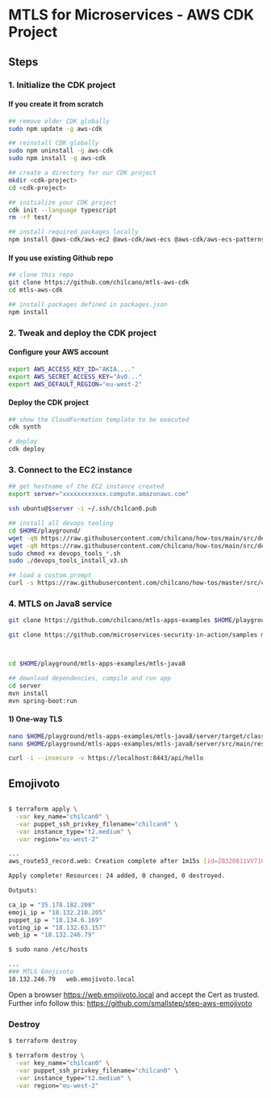# MTLS for Microservices - AWS CDK Project

## Steps

### 1. Initialize the CDK project

#### If you create it from scratch
```sh
## remove older CDK globally
sudo npm update -g aws-cdk

## reinstall CDK globally
sudo npm uninstall -g aws-cdk
sudo npm install -g aws-cdk

## create a directory for our CDK project
mkdir <cdk-project>
cd <cdk-project>

## initialize your CDK project
cdk init --language typescript
rm -rf test/

## install required packages locally
npm install @aws-cdk/aws-ec2 @aws-cdk/aws-ecs @aws-cdk/aws-ecs-patterns
``` 

#### If you use existing Github repo
```sh
## clone this repo
git clone https://github.com/chilcano/mtls-aws-cdk
cd mtls-aws-cdk

## install packages defined in packages.json
npm install 
``` 

### 2. Tweak and deploy the CDK project

#### Configure your AWS account
```sh
export AWS_ACCESS_KEY_ID="AKIA...."
export AWS_SECRET_ACCESS_KEY="AvO..."
export AWS_DEFAULT_REGION="eu-west-2"
``` 

#### Deploy the CDK project
```sh
## show the CloudFormation template to be executed
cdk synth

# deploy 
cdk deploy

``` 

### 3. Connect to the EC2 instance 

```sh
## get hostname of the EC2 instance created
export server="xxxxxxxxxxxx.compute.amazonaws.com"

ssh ubuntu@$server -i ~/.ssh/chilcan0.pub

## install all devops tooling
cd $HOME/playground/
wget -qN https://raw.githubusercontent.com/chilcano/how-tos/main/src/devops_tools_install_v3.sh
wget -qN https://raw.githubusercontent.com/chilcano/how-tos/main/src/devops_tools_remove_v3.sh
sudo chmod +x devops_tools_*.sh
sudo ./devops_tools_install_v3.sh

## load a custom prompt
curl -s https://raw.githubusercontent.com/chilcano/how-tos/master/src/custom_prompt_with_powerline_go.sh | bash
``` 

### 4. MTLS on Java8 service


```sh
git clone https://github.com/chilcano/mtls-apps-examples $HOME/playground/mtls-apps-examples/

git clone https://github.com/microservices-security-in-action/samples mss-book/



cd $HOME/playground/mtls-apps-examples/mtls-java8

## download dependencies, compile and run app
cd server
mvn install
mvn spring-boot:run
``` 

#### 1) One-way TLS

```sh
nano $HOME/playground/mtls-apps-examples/mtls-java8/server/target/classes/application.yml
nano $HOME/playground/mtls-apps-examples/mtls-java8/server/src/main/resources/application.yml

curl -i --insecure -v https://localhost:8443/api/hello
``` 

## Emojivoto

```sh

$ terraform apply \
  -var key_name="chilcan0" \
  -var puppet_ssh_privkey_filename="chilcan0" \
  -var instance_type="t2.medium" \
  -var region="eu-west-2"

...
aws_route53_record.web: Creation complete after 1m15s [id=Z0320811VV710MUK8DUN_web.emojivoto.local_A]

Apply complete! Resources: 24 added, 0 changed, 0 destroyed.

Outputs:

ca_ip = "35.178.182.208"
emoji_ip = "18.132.210.205"
puppet_ip = "18.134.6.169"
voting_ip = "18.132.63.157"
web_ip = "18.132.246.79"

$ sudo nano /etc/hosts

...
### MTLS Emojivoto
18.132.246.79   web.emojivoto.local
```

Open a browser https://web.emojivoto.local and accept the Cert as trusted. Further info follow this: https://github.com/smallstep/step-aws-emojivoto


### Destroy

```sh
$ terraform destroy 

$ terraform destroy \
  -var key_name="chilcan0" \
  -var puppet_ssh_privkey_filename="chilcan0" \
  -var instance_type="t2.medium" \
  -var region="eu-west-2"
``` 
